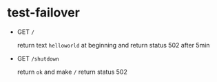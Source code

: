 # test-failover

- GET `/` 
  
  return text `helloworld` at beginning and return status 502 after 5min
  
- GET `/shutdown`

  return `ok` and make `/` return status 502

